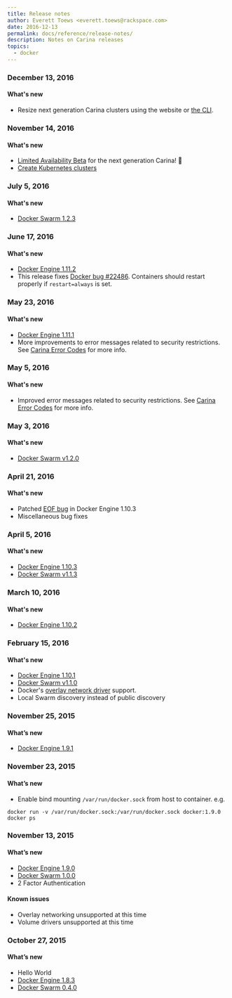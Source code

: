 ```yaml
---
title: Release notes
author: Everett Toews <everett.toews@rackspace.com>
date: 2016-12-13
permalink: docs/reference/release-notes/
description: Notes on Carina releases
topics:
  - docker
---
```


### December 13, 2016

#### What's new

* Resize next generation Carina clusters using the website or [the CLI](/betadocs/docs/reference/carina-cli/#resize-a-cluster).

### November 14, 2016

#### What's new

* [Limited Availability Beta](/betadocs/) for the next generation Carina! 🎉
* [Create Kubernetes clusters](/betadocs/docs/getting-started/create-kubernetes-cluster/)

### July 5, 2016

#### What's new

* [Docker Swarm 1.2.3](https://github.com/docker/swarm/releases/tag/v1.2.3)

### June 17, 2016

#### What's new

* [Docker Engine 1.11.2](https://github.com/docker/docker/releases/tag/v1.11.2)
* This release fixes [Docker bug #22486](https://github.com/docker/docker/issues/22486). Containers should restart properly if `restart=always` is set.

### May 23, 2016

#### What's new

* [Docker Engine 1.11.1](https://github.com/docker/docker/releases/tag/v1.11.1)
* More improvements to error messages related to security restrictions. See [Carina Error Codes](https://getcarina.com/docs/reference/error-codes/) for more info.

### May 5, 2016

#### What's new

* Improved error messages related to security restrictions. See [Carina Error Codes](https://getcarina.com/docs/reference/error-codes/) for more info.

### May 3, 2016

#### What's new

* [Docker Swarm v1.2.0](https://github.com/docker/swarm/releases/tag/v1.2.0)

### April 21, 2016

#### What's new

* Patched [EOF bug](https://github.com/getcarina/feedback/issues/65) in Docker Engine 1.10.3
* Miscellaneous bug fixes

### April 5, 2016

#### What's new

* [Docker Engine 1.10.3](https://github.com/docker/docker/releases/tag/v1.10.3)
* [Docker Swarm v1.1.3](https://github.com/docker/swarm/releases/tag/v1.1.3)

### March 10, 2016

#### What's new

* [Docker Engine 1.10.2](https://github.com/docker/docker/releases/tag/v1.10.2)

### February 15, 2016

#### What's new

* [Docker Engine 1.10.1](https://github.com/docker/docker/releases/tag/v1.10.1)
* [Docker Swarm v1.1.0](https://github.com/docker/swarm/releases/tag/v1.1.0)
* Docker's [overlay network driver](https://docs.docker.com/engine/userguide/networking/dockernetworks/#an-overlay-network) support.
* Local Swarm discovery instead of public discovery

### November 25, 2015

#### What’s new

* [Docker Engine 1.9.1](https://github.com/docker/docker/releases/tag/v1.9.1)

### November 23, 2015

#### What’s new

* Enable bind mounting `/var/run/docker.sock` from host to container. e.g.

```
docker run -v /var/run/docker.sock:/var/run/docker.sock docker:1.9.0 docker ps
```

### November 13, 2015

#### What’s new

* [Docker Engine 1.9.0](https://github.com/docker/docker/releases/tag/v1.9.0)
* [Docker Swarm 1.0.0](https://github.com/docker/swarm/releases/tag/v1.0.0)
* 2 Factor Authentication

#### Known issues

* Overlay networking unsupported at this time
* Volume drivers unsupported at this time

### October 27, 2015

#### What’s new

* Hello World
* [Docker Engine 1.8.3](https://github.com/docker/docker/releases/tag/v1.8.3)
* [Docker Swarm 0.4.0](https://github.com/docker/swarm/releases/tag/v0.4.0)

